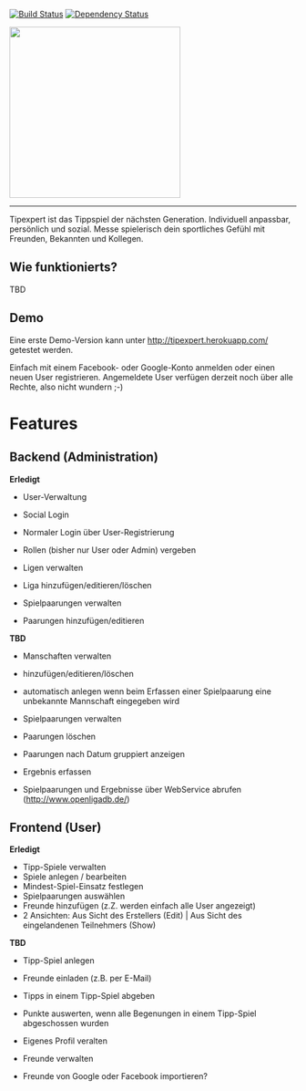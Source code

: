 [![Build Status](https://travis-ci.org/panc/TipExpert.png?branch=master)](https://travis-ci.org/panc/TipExpert) [![Dependency Status](https://gemnasium.com/panc/TipExpert.png)](https://gemnasium.com/panc/TipExpert)

<img src="http://tipexpert.net/files/tipexpert/img/tipexpert_v4_2.png" width="300"/>

---

Tipexpert ist das Tippspiel der nächsten Generation. Individuell anpassbar, persönlich und sozial. Messe spielerisch dein sportliches Gefühl mit Freunden, Bekannten und Kollegen.

## Wie funktionierts?

TBD

## Demo

Eine erste Demo-Version kann unter http://tipexpert.herokuapp.com/ getestet werden.

Einfach mit einem Facebook- oder Google-Konto anmelden oder einen neuen User registrieren.
Angemeldete User verfügen derzeit noch über alle Rechte, also nicht wundern ;-)


# Features

## Backend (Administration)

**Erledigt**

* User-Verwaltung
 * Social Login
 * Normaler Login über User-Registrierung
 * Rollen (bisher nur User oder Admin) vergeben

* Ligen verwalten 
 * Liga hinzufügen/editieren/löschen

* Spielpaarungen verwalten
 * Paarungen hinzufügen/editieren


**TBD**

* Manschaften verwalten 
 * hinzufügen/editieren/löschen
 * automatisch anlegen wenn beim Erfassen einer Spielpaarung eine unbekannte Mannschaft eingegeben wird

* Spielpaarungen verwalten
 * Paarungen löschen
 * Paarungen nach Datum gruppiert anzeigen
 * Ergebnis erfassen
 * Spielpaarungen und Ergebnisse über WebService abrufen (http://www.openligadb.de/)


## Frontend (User)

**Erledigt**

* Tipp-Spiele verwalten
 * Spiele anlegen / bearbeiten
 * Mindest-Spiel-Einsatz festlegen
 * Spielpaarungen auswählen
 * Freunde hinzufügen (z.Z. werden einfach alle User angezeigt)
 * 2 Ansichten: Aus Sicht des Erstellers (Edit) | Aus Sicht des eingelandenen Teilnehmers (Show)
 

**TBD**

* Tipp-Spiel anlegen
 * Freunde einladen (z.B. per E-Mail)

* Tipps in einem Tipp-Spiel abgeben

* Punkte auswerten, wenn alle Begenungen in einem Tipp-Spiel abgeschossen wurden

* Eigenes Profil veralten

* Freunde verwalten

* Freunde von Google oder Facebook importieren?
